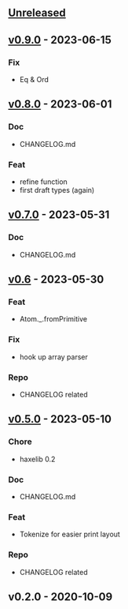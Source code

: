 <a name="unreleased"></a>
## [Unreleased]


<a name="v0.9.0"></a>
## [v0.9.0] - 2023-06-15
### Fix
- Eq & Ord


<a name="v0.8.0"></a>
## [v0.8.0] - 2023-06-01
### Doc
- CHANGELOG.md

### Feat
- refine function
- first draft types (again)


<a name="v0.7.0"></a>
## [v0.7.0] - 2023-05-31
### Doc
- CHANGELOG.md


<a name="v0.6"></a>
## [v0.6] - 2023-05-30
### Feat
- Atom._.fromPrimitive

### Fix
- hook up array parser

### Repo
- CHANGELOG related


<a name="v0.5.0"></a>
## [v0.5.0] - 2023-05-10
### Chore
- haxelib 0.2

### Doc
- CHANGELOG.md

### Feat
- Tokenize for easier print layout

### Repo
- CHANGELOG related


<a name="v0.2.0"></a>
## v0.2.0 - 2020-10-09

[Unreleased]: https://github.com/ohmrun/pml/compare/v0.9.0...HEAD
[v0.9.0]: https://github.com/ohmrun/pml/compare/v0.8.0...v0.9.0
[v0.8.0]: https://github.com/ohmrun/pml/compare/v0.7.0...v0.8.0
[v0.7.0]: https://github.com/ohmrun/pml/compare/v0.6...v0.7.0
[v0.6]: https://github.com/ohmrun/pml/compare/v0.5.0...v0.6
[v0.5.0]: https://github.com/ohmrun/pml/compare/v0.2.0...v0.5.0
